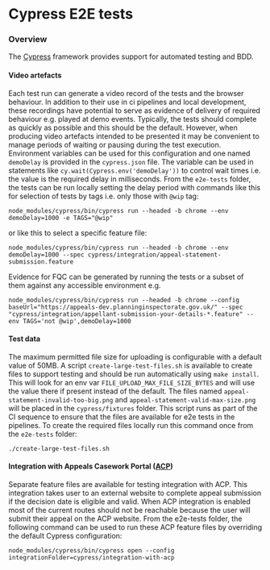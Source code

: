 # Cypress E2E tests

### Overview

The [Cypress](https://docs.cypress.io/guides/overview/why-cypress.html#In-a-nutshell) framework provides support 
for automated testing and BDD. 

#### Video artefacts

Each test run can generate a video record of the tests and the browser behaviour. In addition to their use in 
ci pipelines and local development, these recordings have potential to serve as evidence of delivery of required 
behaviour e.g. played at demo events. Typically, the tests should complete as quickly as possible and this should be 
the default. However, when producing video artefacts intended to be presented it may be convenient to manage periods 
of waiting or pausing during the test execution. Environment variables can be used for this configuration and one 
named `demoDelay` is provided in the `cypress.json` file. The variable can be used in statements 
like `cy.wait(Cypress.env('demoDelay'))` to control wait times i.e. the value is the required delay in milliseconds.
From the `e2e-tests` folder, the tests can be run locally setting the delay period with commands like this for 
selection of tests by tags i.e. only those with `@wip` tag:
```
node_modules/cypress/bin/cypress run --headed -b chrome --env demoDelay=1000 -e TAGS="@wip"
```
or like this to select a specific feature file:
```
node_modules/cypress/bin/cypress run --headed -b chrome --env demoDelay=1000 --spec cypress/integration/appeal-statement-submission.feature
```

Evidence for FQC can be generated by running the tests or a subset of them against any accessible environment e.g.
```
node_modules/cypress/bin/cypress run --headed -b chrome --config baseUrl="https://appeals-dev.planninginspectorate.gov.uk/" --spec "cypress/integration/appellant-submission-your-details-*.feature" --env TAGS='not @wip',demoDelay=1000
```


#### Test data

The maximum permitted file size for uploading is configurable with a default value of 50MB. 
A script `create-large-test-files.sh` is available to create files to support testing and should be run automatically 
using `make install`. This will look for an env var `FILE_UPLOAD_MAX_FILE_SIZE_BYTES` and will use the value there if present instead of the default.
The files named `appeal-statement-invalid-too-big.png` and `appeal-statement-valid-max-size.png` will be placed in 
the `cypress/fixtures` folder. This script runs as part of the CI sequence to ensure that the files are available 
for e2e tests in the pipelines. To create the required files locally run this command once from the `e2e-tests` folder:
````
./create-large-test-files.sh
````

#### Integration with Appeals Casework Portal ([ACP](https://acp.planninginspectorate.gov.uk/))

Separate feature files are available for testing integration with ACP. 
This integration takes user to an external website to complete appeal submission if the decision date is eligible and valid. 
When ACP integration is enabled most of the current routes should not be reachable because the user will submit their appeal on the ACP website.
From the e2e-tests folder, the following command can be used to run these ACP feature files by overriding the default Cypress configuration:
```
node_modules/cypress/bin/cypress open --config integrationFolder=cypress/integration-with-acp
```
